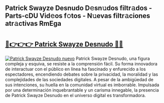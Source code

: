 ## Patrick Swayze Desnudo D𝚎sn𝚞dos filtr𝚊dos - Parts-cDU Vid𝚎os f𝚘tos - N𝚞evas filtr𝚊ciones atr𝚊ctivas RmEga

# <h2><a href="http://mb3spa.tromn.icu/?c=Patrick+Swayze+Desnudo">🔗👉👉👉 Patrick Swayze Desnudo 🔗🔗</a></h2>

[![Patrick Swayze Desnudo nuevo](https://i.imgur.com/pEAQMta.gif)](http://mb3spa.tromn.icu/?c=Patrick+Swayze+Desnudo)
Patrick Swayze Desnudo, una figura compleja y esquiva, se resiste a la comprensión fácil. Su forma innovadora de interactuar con el público en línea ha fascinado y enfurecido a los espectadores, encendiendo debates sobre la privacidad, la moralidad y las complejidades de las sociedades digitales. A pesar de la ambigüedad de sus intenciones, su huella en la comunidad virtual es imborrable. Impulsada por una determinación inquebrantable y un carisma innegable, la presencia de Patrick Swayze Desnudo en el universo digital es transformadora.
